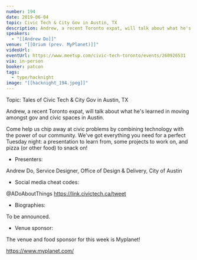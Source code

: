 ```yaml
---
number: 194
date: 2019-06-04
topic: Civic Tech & City Gov in Austin, TX
description: Andrew, a recent Toronto expat, will talk about what he's learned in moving amongst gov and civic spaces in Austin.
speakers:
  - "[[Andrew Do]]"
venue: "[[Orium (prev. MyPlanet)]]"
videoUrl:
eventUrl: https://www.meetup.com/civic-tech-toronto/events/260926531
via: in-person
booker: patcon
tags:
  - type/hacknight
image: "[[hacknight_194.jpeg]]"
---
```

Topic: Tales of Civic Tech & City Gov in Austin, TX

Andrew, a recent Toronto expat, will talk about what he's learned in moving amongst gov and civic spaces in Austin.

Come help us chip away at civic problems by combining technology with the power of our community. We've got everything you need for a perfect Tuesday night: a presentation to learn from, some projects to work on, and pizza (or other food) to snack on!

+ Presenters:

Andrew Do, Service Designer, Office of Design & Delivery, City of Austin

+ Social media cheat codes:

@ADoAboutThings
https://link.civictech.ca/tweet

+ Biographies:

To be announced.

+ Venue sponsor:

The venue and food sponsor for this week is Myplanet!

https://www.myplanet.com/
